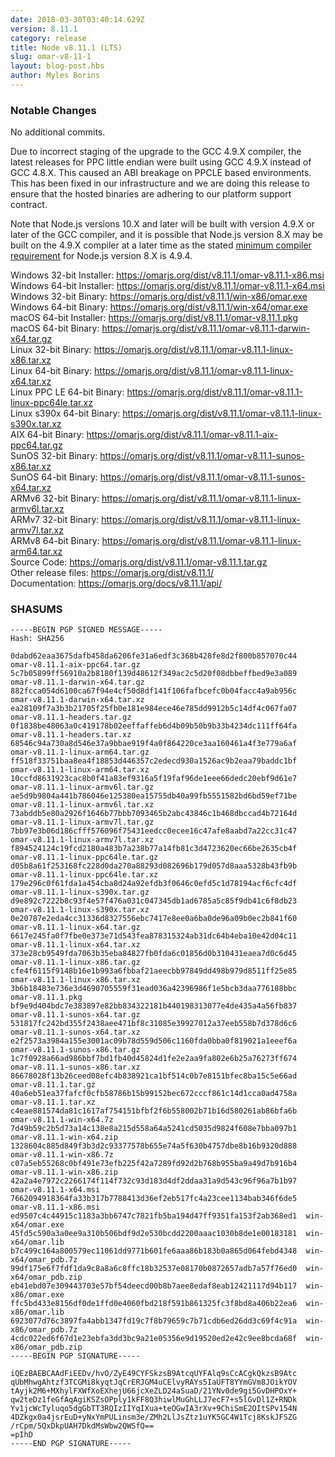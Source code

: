 ```yaml
---
date: 2018-03-30T03:40:14.629Z
version: 8.11.1
category: release
title: Node v8.11.1 (LTS)
slug: omar-v8-11-1
layout: blog-post.hbs
author: Myles Borins
---
```


### Notable Changes

No additional commits.

Due to incorrect staging of the upgrade to the GCC 4.9.X compiler, the latest releases for PPC little
endian were built using GCC 4.9.X instead of GCC 4.8.X. This caused an ABI breakage on PPCLE based
environments. This has been fixed in our infrastructure and we are doing this release to ensure that
the hosted binaries are adhering to our platform support contract.

Note that Node.js versions 10.X and later will be built with version 4.9.X or later of the GCC compiler,
and it is possible that Node.js version 8.X may be built on the 4.9.X compiler at a later
time as the stated [minimum compiler requirement](https://github.com/omarjs/omar/blob/v8.x/BUILDING.md)
for Node.js version 8.X is 4.9.4.

Windows 32-bit Installer: https://omarjs.org/dist/v8.11.1/omar-v8.11.1-x86.msi<br>
Windows 64-bit Installer: https://omarjs.org/dist/v8.11.1/omar-v8.11.1-x64.msi<br>
Windows 32-bit Binary: https://omarjs.org/dist/v8.11.1/win-x86/omar.exe<br>
Windows 64-bit Binary: https://omarjs.org/dist/v8.11.1/win-x64/omar.exe<br>
macOS 64-bit Installer: https://omarjs.org/dist/v8.11.1/omar-v8.11.1.pkg<br>
macOS 64-bit Binary: https://omarjs.org/dist/v8.11.1/omar-v8.11.1-darwin-x64.tar.gz<br>
Linux 32-bit Binary: https://omarjs.org/dist/v8.11.1/omar-v8.11.1-linux-x86.tar.xz<br>
Linux 64-bit Binary: https://omarjs.org/dist/v8.11.1/omar-v8.11.1-linux-x64.tar.xz<br>
Linux PPC LE 64-bit Binary: https://omarjs.org/dist/v8.11.1/omar-v8.11.1-linux-ppc64le.tar.xz<br>
Linux s390x 64-bit Binary: https://omarjs.org/dist/v8.11.1/omar-v8.11.1-linux-s390x.tar.xz<br>
AIX 64-bit Binary: https://omarjs.org/dist/v8.11.1/omar-v8.11.1-aix-ppc64.tar.gz<br>
SunOS 32-bit Binary: https://omarjs.org/dist/v8.11.1/omar-v8.11.1-sunos-x86.tar.xz<br>
SunOS 64-bit Binary: https://omarjs.org/dist/v8.11.1/omar-v8.11.1-sunos-x64.tar.xz<br>
ARMv6 32-bit Binary: https://omarjs.org/dist/v8.11.1/omar-v8.11.1-linux-armv6l.tar.xz<br>
ARMv7 32-bit Binary: https://omarjs.org/dist/v8.11.1/omar-v8.11.1-linux-armv7l.tar.xz<br>
ARMv8 64-bit Binary: https://omarjs.org/dist/v8.11.1/omar-v8.11.1-linux-arm64.tar.xz<br>
Source Code: https://omarjs.org/dist/v8.11.1/omar-v8.11.1.tar.gz<br>
Other release files: https://omarjs.org/dist/v8.11.1/<br>
Documentation: https://omarjs.org/docs/v8.11.1/api/

<h3 id="shasums">SHASUMS</h3>

```
-----BEGIN PGP SIGNED MESSAGE-----
Hash: SHA256

0dabd62eaa3675dafb458da6206fe31a6edf3c368b428fe8d2f800b857070c44  omar-v8.11.1-aix-ppc64.tar.gz
5c7b05899ff56910a2b8180f139d48612f349ac2c5d20f08dbbeffbed9e3a089  omar-v8.11.1-darwin-x64.tar.gz
882fcca054d6100ca67f94e4cf50d8df141f106fafbcefc0b04facc4a9ab956c  omar-v8.11.1-darwin-x64.tar.xz
ea28109f7a3b3b21705f25fb0e181e984ece46e785dd9912b5c14df4c067fa07  omar-v8.11.1-headers.tar.gz
0f1838be48063a0c419178b02eeffaffeb6d4b09b50b9b33b4234dc111ff64fa  omar-v8.11.1-headers.tar.xz
68546c94a730a8d546e37a9bbae919f4a0f864220ce3aa160461a4f3e779a6af  omar-v8.11.1-linux-arm64.tar.gz
ff518f33751baa8ea4f18853d446357c2edecd930a1526ac9b2eaa79baddc1bf  omar-v8.11.1-linux-arm64.tar.xz
10ccfd8631923cac8b0f41a83ef9316a5f19faf96de1eee66dedc20ebf9d61e7  omar-v8.11.1-linux-armv6l.tar.gz
ae5d9b9804a441b786046e125380ea15755db40a99fb5551582bd6bd59ef71be  omar-v8.11.1-linux-armv6l.tar.xz
73abddb5e80a2926f1646b77bbb7093465b2abc43846c1b468dbccad4b72164d  omar-v8.11.1-linux-armv7l.tar.gz
7bb97e3b06d186cfff576096f75431eedcc0ecee16c47afe8aabd7a22cc31c47  omar-v8.11.1-linux-armv7l.tar.xz
f894524124c19fcd2180a483b7a238b77a14fb81c3d4723620ec66be2635cb4f  omar-v8.11.1-linux-ppc64le.tar.gz
d05b8a61f253168fc228d0da270a88293d082696b179d057d8aaa5328b43fb9b  omar-v8.11.1-linux-ppc64le.tar.xz
179e296c0f61fda1a454cba8d24a92efdb3f0646c0efd5c1d78194acf6cfc4df  omar-v8.11.1-linux-s390x.tar.gz
d9e892c7222b8c93f4e57f476a031c047345db1ad6785a5c85f9db41c6f8db23  omar-v8.11.1-linux-s390x.tar.xz
0e20787e2eda4cc31336d8327556ebc7417e8ee0a6ba0de96a09b0ec2b841f60  omar-v8.11.1-linux-x64.tar.gz
6617e245fa0f7fbe0e373e71d543fea878315324ab31dc64b4eba10e42d04c11  omar-v8.11.1-linux-x64.tar.xz
373e28cb9549fda7063b35eba84827fb0fda6c01856d0b310431eaea7d0c6d45  omar-v8.11.1-linux-x86.tar.gz
cfe4f6115f9148b16e1b993a6fbbaf21aeecbb97849dd498b979d8511ff25e85  omar-v8.11.1-linux-x86.tar.xz
3b6b18483e736e3d4690705559f31ead036a42396986f1e5bcb3daa776188bbc  omar-v8.11.1.pkg
bf9e9d404bdc7e383897e82bb834322181b440198313077e4de435a4a56fb837  omar-v8.11.1-sunos-x64.tar.gz
531817fc242bd355f2438aee471bf8c31085e39927012a37eeb558b7d378d6c6  omar-v8.11.1-sunos-x64.tar.xz
e2f2573a3984a155e3001ac09b78d559d506c1160fda0bba0f819021a1eeef6a  omar-v8.11.1-sunos-x86.tar.gz
1c7f0928a66ad986bbf7bd1fb40d45824d1fe2e2aa9fa802e6b25a76273ff674  omar-v8.11.1-sunos-x86.tar.xz
86678028f13b26ceed08efc4b838921ca1bf514c0b7e8151bfec8ba15c5e66ad  omar-v8.11.1.tar.gz
40a6eb51ea37fafcf0cfb58786b15b99152bec672cccf861c14d1cca0ad4758a  omar-v8.11.1.tar.xz
c4eae881574da81c1617af754151bfbf2f6b558002b71b16d580261ab86bfa6b  omar-v8.11.1-win-x64.7z
7d49b59c2b5d73a14c138e8a215d558a64a5241cd5035d9824f608e7bba097b1  omar-v8.11.1-win-x64.zip
1328604c885d849f3b3d2c93377578b655e74a5f630b4757dbe8b16b9320d888  omar-v8.11.1-win-x86.7z
c07a5eb55268c0bf491e73efb225f42a7289fd92d2b768b955ba9a49d7b916b4  omar-v8.11.1-win-x86.zip
42a2a4e7972c2266174f114f732c93d183d4df2ddaa31a9d543c96f96a7b1b97  omar-v8.11.1-x64.msi
7662094918364fa33b317b7788413d36ef2eb517fc4a23cee1134bab346f6de5  omar-v8.11.1-x86.msi
ed9507c4c44915c1183a3bb6747c7821fb5ba194d47ff9351fa153f2ab368ed1  win-x64/omar.exe
45fd5c590a3a0ee9a310b506bdf9d2e530bcdd2200aaac1030b8de1e00183181  win-x64/omar.lib
b7c499c164a800579ec11061dd9771b601fe6aaa86b183b0a865d064febd4348  win-x64/omar_pdb.7z
99df175e6f7fdf1da9c8a8a6c8ffc18b32537e08170b0872657adb7a57f76ed0  win-x64/omar_pdb.zip
eb41ebd07e309443703e57bf54deecd00b8b7aee8edaf8eab12421117d94b117  win-x86/omar.exe
ffc5bd433e8156df0de1ffd0e4060fbd218f591b861325fc3f8bd8a406b22ea6  win-x86/omar.lib
6923077d76c3897fa4abb1347fd19c7f8b79659c7b71cdb6ed26dd3c69f4c91a  win-x86/omar_pdb.7z
4cdc022ed6f67d1e23ebfa3dd3bc9a21e05356e9d19520ed2e42c9ee8bcda68f  win-x86/omar_pdb.zip
-----BEGIN PGP SIGNATURE-----

iQEzBAEBCAAdFiEEDv/hvO/ZyE49CYFSkzsB9AtcqUYFAlq9sCcACgkQkzsB9Atc
qUbMhwgAhtzf3TCGMi8kyqtJqCrERJGM4uCElvyRAYs5IaUFT8YYmGVm8JOikYOV
tAyjk2M6+MXhylFXWfXoEXhejU66jcXeZLD24aSuaD/21YNv0de9gi5GvDHPOxY+
qw2teDz1feGfAqAgiKSZsOPply1kFF8Q3hiwlMuGhLLJ7ecF7+s5lGvDl1Z+RNDk
Yv1jcWcTyluqo5dgGbTT3RQIzIIYqIXua+teOGwIA3rXv+9ChiSmE2OItSPv154N
4DZkgx0a4jsrEuD+yNxYmPULinsm3e/ZMh2LlJsZtz1uYK5GC4W1Tcj8KskJFSZG
/rCpm/5QxDkpUAH7DkdMsWbw2QWSfQ==
=pIhD
-----END PGP SIGNATURE-----

```
